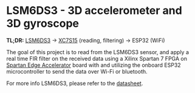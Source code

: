 # LSM6DS3 - 3D accelerometer and 3D gyroscope

**TL;DR:** [LSM6DS3](https://octopart.com/datasheet/lsm6ds3tr-stmicroelectronics-53586202) -> [XC7S15](https://octopart.com/datasheet/xc7s15-2cpga196i-xilinx-91997162) (reading, filtering) -> ESP32 (WiFi) 


The goal of this project is to read from the LSM6DS3 sensor,
and apply a real time FIR filter on the received data using 
a Xilinx Spartan 7 FPGA on [Spartan Edge Accelerator](https://wiki.seeedstudio.com/Spartan-Edge-Accelerator-Board/#spartan-edge-accelerator-board-esp32-boot) board with and utilizing the onboard ESP32 microcontroller to send the data over Wi-Fi or bluetooth.


For more info LSM6DS3, please refer to the [datasheet](https://octopart.com/datasheet/lsm6ds3tr-stmicroelectronics-53586202).
